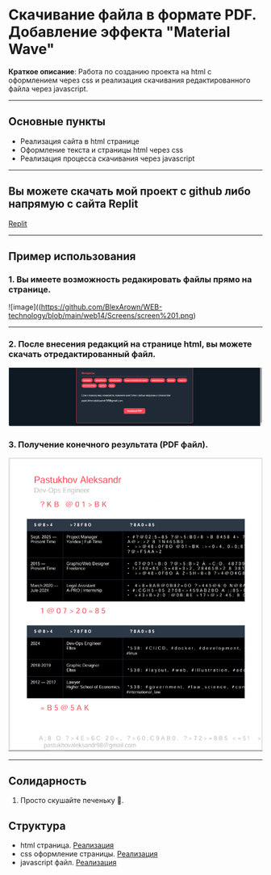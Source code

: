 # Скачивание файла в формате PDF. Добавление эффекта "Material Wave" 

**Краткое описание**: Работа по созданию проекта на html с оформлением через css и реализация скачивания редактированного файла через javascript.

---

## Основные пункты
- Реализация сайта в html странице 
- Оформление текста и страницы html через css
- Реализация процесса скачивания через javascript

---

## Вы можете скачать мой проект с github либо напрямую с сайта Replit

[Replit]([https://replit.com/@pastukhovaleksa/web14])

---

## Пример использования
### 1. Вы имеете возможность редакировать файлы прямо на странице.
![image]((https://github.com/BlexArown/WEB-technology/blob/main/web14/Screens/screen%201.png)

---
### 2. После внесения редакций на странице html, вы можете скачать отредактированный файл.
![image](https://github.com/BlexArown/WEB-technology/blob/main/web14/Screens/screen%202.png)

### 3. Получение конечного результата (PDF файл).
![image](https://github.com/BlexArown/WEB-technology/blob/main/web14/Screens/screen%203.png)

---

## Солидарность
1. Просто скушайте печеньку 🍪.


## Структура
- html страница.
  [Реализация](https://github.com/BlexArown/WEB-technology/blob/main/web14/index.html)
- css оформление страницы.
  [Реализация](https://github.com/BlexArown/WEB-technology/blob/main/web14/style.css)
- javascript файл.
  [Реализация](https://github.com/BlexArown/WEB-technology/blob/main/web14/script.js)












